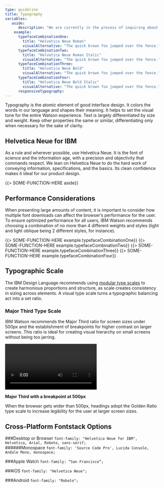 ```yaml
---
type: guideline
title: Typography
variables:
   aside:
      description: "We are currently in the process of inquiring about full usage rights and licensing for Helvetica Neue for IBM. During this time, we're unable to provide downloadable font assets. Please defer to the Cross-Platform Fontstack Options below for comparable fontstacks."
    example:
      typefaceCombinationOne:
        title: "Helvetica Neue Roman"
        visualAlternative: "The quick brown fox jumped over the fence."
      typefaceCombinationTwo:
        title: "Helvetica Neue Roman Italic"
        visualAlternative: "The quick brown fox jumped over the fence."
      typefaceCombinationThree:
        title: "Helvetica Neue Bold"
        visualAlternative: "The quick brown fox jumped over the fence."
      typefaceCombinationFour:
        title: "Helvetica Neue Bold Italic"
        visualAlternative: "The quick brown fox jumped over the fence."
      responsiveTypography:
---
```


Typography is the atomic element of good interface design. It colors the words in our language and shapes their meaning. It helps to set the visual tone for the entire Watson experience. Text is largely differentiated by size and weight. Keep other properties the same or similar, differentiating only when necessary for the sake of clarity.

## Helvetica Neue for IBM

As a rule and wherever possible, use Helvetica Neue. It is the font of science and the information age, with a precision and objectivity that commands respect. We lean on Helvetica Neue to do the hard work of conveying information, specifications, and the basics. Its clean confidence makes it ideal for our product design.

{{> SOME-FUNCTION-HERE aside}}

## Performance Considerations

When presenting large amounts of content, it is important to consider how multiple font downloads can affect the browser’s performance for the user. To ensure optimized performance for all users, IBM Watson recommends choosing a combination of no more than 4 different weights and styles (light and light oblique being 2 different styles, for instance). 

{{> SOME-FUNCTION-HERE example.typefaceCombinationOne}}
{{> SOME-FUNCTION-HERE example.typefaceCombinationTwo}}
{{> SOME-FUNCTION-HERE example.typefaceCombinationThree}}
{{> SOME-FUNCTION-HERE example.typefaceCombinationFour}}

## Typographic Scale

The IBM Design Language recommends using [modular type scales](http://www.ibm.com/design/language/framework/visual/typography.shtml) to create harmonious proportions and structure, as scale creates consistency in sizing across elements. A visual type scale turns a typographic balancing act into a set ratio. 

### Major Third Type Scale

IBM Watson recommends the Major Third ratio for screen sizes under 500px and the establishment of breakpoints for higher contrast on larger screens. This ratio is ideal for creating visual hierarchy on small screens without being too jarring.

![Responsive Typography Example](/videos/visual/responsive-typography.webm)

**Major Third with a breakpoint at 500px**

When the browser gets wider than 500px, headings adopt the Golden Ratio type scale to increase legibility for the user at larger screen sizes.



## Cross-Platform Fontstack Options
###Desktop or Browser
`font-family: "Helvetica Neue for IBM", Helvetica, Arial, Roboto, sans-serif;`  
######Monospace 
`font-family: 'Source Code Pro', Lucida Console, Andale Mono, monospace;`

###Apple Watch 
`font-family: “San Francisco”;`

###iOS
`font-family: "Helvetica Neue";` 

###Android
`font-family: "Roboto";`
